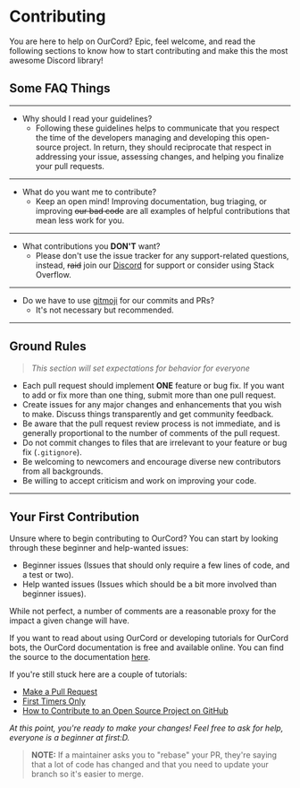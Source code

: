 # Contributing
You are here to help on OurCord? Epic, feel welcome, and read the following sections to know how to start contributing and make this the most awesome Discord library!


## Some FAQ Things

----

- Why should I read your guidelines?
  - Following these guidelines helps to communicate that you respect the time of the developers managing and developing this open-source project. In return, they should reciprocate that respect in addressing your issue, assessing changes, and helping you finalize your pull requests.

---- 



- What do you want me to contribute?
  - Keep an open mind! Improving documentation, bug triaging, or improving ~~our bad code~~ are all examples of helpful contributions that mean less work for you.

---- 



- What contributions you __DON'T__ want?
  - Please don't use the issue tracker for any support-related questions, instead, ~~raid~~ join our [Discord](https://discord.gg/3yDQKDXXdk "Discord Invite- Our Palce") for support or consider using Stack Overflow.
----

- Do we have to use [gitmoji](https://gitmoji.dev/ "Gitmoji") for our commits and PRs?
  - It's not necessary but recommended. 

----

## Ground Rules

> _This section will set expectations for behavior for everyone_

* Each pull request should implement __ONE__ feature or bug fix. If you want to add or fix more than one thing, submit more than one pull request.
* Create issues for any major changes and enhancements that you wish to make. Discuss things transparently and get community feedback.
* Be aware that the pull request review process is not immediate, and is generally proportional to the number of comments of the pull request.
* Do not commit changes to files that are irrelevant to your feature or bug fix (`.gitignore`).
* Be welcoming to newcomers and encourage diverse new contributors from all backgrounds.
* Be willing to accept criticism and work on improving your code.

----

## Your First Contribution

Unsure where to begin contributing to OurCord? You can start by looking through these beginner and help-wanted issues:

* Beginner issues (Issues that should only require a few lines of code, and a test or two).
* Help wanted issues (Issues which should be a bit more involved than beginner issues).


While not perfect, a number of comments are a reasonable proxy for the impact a given change will have.

If you want to read about using OurCord or developing tutorials for OurCord bots, the OurCord documentation is free and available online. You can find the source to the documentation [here](https://ourcord.js.org "OurCord Documentation").

If you're still stuck here are a couple of tutorials: 

* [Make a Pull Request](http://makeapullrequest.com/ "Make a Pull Request") 
* [First Timers Only](http://www.firsttimersonly.com/ "First Timers Only")
* [How to Contribute to an Open Source Project on GitHub](https://egghead.io/series/how-to-contribute-to-an-open-source-project-on-github "How to Contribute to an Open Source Project on GitHub")


_At this point, you're ready to make your changes! Feel free to ask for help, everyone is a beginner at first:D._

> __NOTE:__ If a maintainer asks you to "rebase" your PR, they're saying that a lot of code has changed and that you need to update your branch so it's easier to merge.


